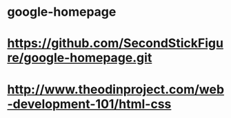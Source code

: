 # google-homepage
# https://github.com/SecondStickFigure/google-homepage.git
# http://www.theodinproject.com/web-development-101/html-css

